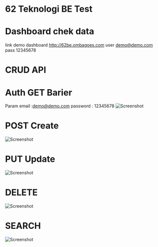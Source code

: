 # 62 Teknologi BE Test

# Dashboard chek data
link demo dashboard http://62be.ombagoes.com
user demo@demo.com
pass 12345678

# CRUD API
# Auth GET Barier
Param
email :demo@demo.com
password : 12345678
![Screenshot](62-api-login.png)

# POST Create
![Screenshot](62-api-post-create.png)

# PUT Update
![Screenshot](62-api-put-update.png)

# DELETE
![Screenshot](62-api-delete.png)

# SEARCH
![Screenshot](62-api-search.png)
